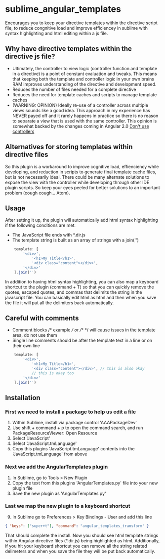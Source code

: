 # sublime_angular_templates
Encourages you to keep your directive templates within the directive script file, to reduce congnitive load and improve efficiencey in sublime with syntax highlighting and html editing within a js file.

## Why have directive templates within the directive js file?
* Ultimately, the controller to view logic (controller function and template in a directive) is a point of constant evaluation and tweaks. This means that keeping both the template and controller logic in your own brains RAM improves understanding of the directive and development speed.
* Reduces the number of files needed for a complete directive
* Reduces the need for template caches and scripts to manage template caches
* (WARNING: OPINION) Ideally re-use of a controller across multiple views sounds like a good idea. This approach in my experience has NEVER payed off and it rarely happens in practice so there is no reason to separate a view that is used with the same controller. This opinion is somewhat backed by the changes coming in Angular 2.0 [Don't use controllers](http://teropa.info/blog/2014/10/24/how-ive-improved-my-angular-apps-by-banning-ng-controller.html)

## Alternatives for storing templates within directive files
So this plugin is a workaround to improve cognitive load, effienciency while developing, and reduction in scripts to generate final template cache files, but is not necessarily ideal. There could be many alternate solutions to expose the view with the controller while developing through other IDE plugin scripts. So keep your eyes peeled for better solutions to an important problem (cough cough... Atom).

## Usage

After setting it up, the plugin will automatically add html syntax highlighting if the following conditions are met:
* The JavaScript file ends with *.dir.js
* The template string is built as an array of strings with a join('')
```javascript
    template: [
        '<div>',
            '<h1>My Title</h1>',
            '<div class="content"></div>',
        '</div>'
    ].join('')
```

In addition to having html syntax highlighting, you can also map a keyboard shortcut to the plugin (command + T) so that you can quickly remove the quotes, escaped quotes, and commas that delimits the string in the javascript file. You can basically edit html as html and then when you save the file it will put all the delimiters back automatically.

## Careful with comments
* Comment blocks /* example */ or /** */ will cause issues in the template area, do not use them
* Single line comments should be after the template text in a line or on their own line
```javascript
    template: [
        '<div>',
            '<h1>My Title</h1>',
            '<div class="content"></div>', // this is also okay
            // this is okay too
        '</div>'
    ].join('')
```

## Installation
### First we need to install a package to help us edit a file
1. Within Sublime, install via package control 'AAAPackageDev'
2. Use shift + command + p to open the command search, and run PackageResourceViewer: Open Resource
3. Select 'JavaScript'
4. Select 'JavaScript.tmLanguage'
5. Copy this plugins 'JavaScript.tmLanguage' contents into the 'JavaScript.tmLanguage' from above

### Next we add the AngularTemplates plugin
1. In Sublime, go to Tools > New Plugin
2. Copy the text from this plugins 'AngularTemplates.py' file into your new plugin file
3. Save the new plugin as 'AngularTemplates.py'

### Last we map the new plugin to a keyboard shortcut
9. In Sublime go to Preferences > Key Bindings - User and add this line
```json
{ "keys": ["super+t"], "command": "angular_templates_transform" }
```

That should complete the install. Now you should see html template strings within Angular directive files (*.dir.js) being highlighted as html. Additionally, if you hit your keyboard shortcut you can remove all the string related delimeters and when you save the file they will be put back automatically.

